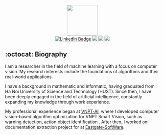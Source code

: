 <div id="header" align="center">
    <img src="https://media.giphy.com/media/13HBDT4QSTpveU/giphy.gif" width="100"/>
</div>

<div id="badges" align="center">
  <a href="https://www.linkedin.com/in/tuong-tran-ngoc-885482154">
    <img src="https://img.shields.io/badge/LinkedIn-blue?style=for-the-badge&logo=linkedin&logoColor=white" alt="LinkedIn Badge"/>
  </a>
  <a href="https://github.com/tuongtranngoc">
    <img src="https://img.shields.io/badge/GitHub-100000?style=for-the-badge&logo=github&logoColor=white"/>
  </a>
  <a href="https://leetcode.com/ngoctuongwindy/">
    <img src="https://img.shields.io/badge/-LeetCode-FFA116?style=for-the-badge&logo=LeetCode&logoColor=black"/>
  </a>
  <a href="your-twitter-URL">
    <img src="https://img.shields.io/badge/Kaggle-20BEFF?style=for-the-badge&logo=Kaggle&logoColor=white"/>
  </a>
</div>

## :octocat: Biography
I am a researcher in the field of machine learning with a focus on computer vision. My research interests include the foundations of algorithms and their real-world applications.

I have a background in mathematic and informatic, having graduated from Ha Noi University of Science and Technology (HUST). Since then, I have been deeply engaged in the field of artificial intelligence, constantly expanding my knowledge through work experience.

My professional experience began at [VNPT-AI](https://icenter.ai/vi), where I developed computer vision-based algorithm optimization for VNPT Smart Vision, such as warning detection, action object identification . After then, I worked on documentation extraction project for at [Eastgate-SoftWare](https://eastgate-software.com/).
